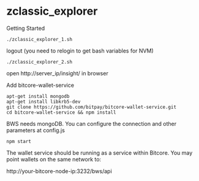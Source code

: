 # zclassic_explorer

Getting Started
```
./zclassic_explorer_1.sh
```
logout (you need to relogin to get bash variables for NVM)
```
./zclassic_explorer_2.sh
```
open http://server_ip/insight/ in browser

Add bitcore-wallet-service
```
apt-get install mongodb
apt-get install libkrb5-dev
git clone https://github.com/bitpay/bitcore-wallet-service.git
cd bitcore-wallet-service && npm install
```
BWS needs mongoDB. You can configure the connection and other parameters at config.js
```
npm start
```
The wallet service should be running as a service within Bitcore. You may point wallets on the same network to:

http://your-bitcore-node-ip:3232/bws/api


